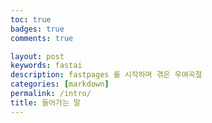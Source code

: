 ```yaml
---
toc: true
badges: true
comments: true

layout: post
keywords: fastai
description: fastpages 를 시작하며 겪은 우여곡절
categories: [markdown]
permalink: /intro/
title: 들어가는 말
---
```


